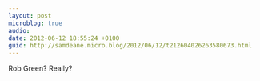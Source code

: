 ```yaml
---
layout: post
microblog: true
audio: 
date: 2012-06-12 18:55:24 +0100
guid: http://samdeane.micro.blog/2012/06/12/t212604026263580673.html
---
```

Rob Green? Really?
